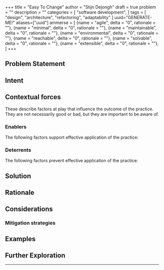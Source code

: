 +++
title = "Easy To Change"
author = "Stijn Dejongh"
draft = true
problem = ""
description = ""
categories = [
    "software development",
]
tags = [
    "design", "architecture", "refactoring", "adaptability"
]
uuid="GENERATE-ME!"
aliases=["uuid"]
ammerse = [
    {name = "agile", delta = "0", rationale = ""},
    {name = "minimal", delta = "0", rationale = ""},
    {name = "maintainable", delta = "0", rationale = ""},
    {name = "environmental", delta = "0", rationale = ""},
    {name = "reachable", delta = "0", rationale = ""},
    {name = "solvable", delta = "0", rationale = ""},
    {name = "extensible", delta = "0", rationale = ""},
]
+++

## Problem Statement

## Intent

## Contextual forces
These describe factors at play that influence the outcome of the practice. They are not necessarily good or bad, but they are important to be aware of.

### Enablers
The following factors support effective application of the practice:

### Deterrents
The following factors prevent effective application of the practice:

## Solution

## Rationale

## Considerations

### Mitigation strategies

## Examples

## Further Exploration


---


